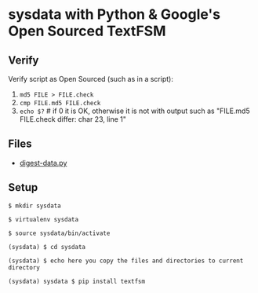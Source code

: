 # sysdata with Python & Google's Open Sourced TextFSM

## Verify
Verify script as Open Sourced (such as in a script):
1. `md5 FILE > FILE.check`
1. `cmp FILE.md5 FILE.check` 
1. `echo $?` # if 0 it is OK, otherwise it is not with output such as "FILE.md5 FILE.check differ: char 23, line 1"

## Files
* [digest-data.py](digest-data.py)

## Setup
```
$ mkdir sysdata

$ virtualenv sysdata

$ source sysdata/bin/activate

(sysdata) $ cd sysdata

(sysdata) $ echo here you copy the files and directories to current directory

(sysdata) sysdata $ pip install textfsm
```
